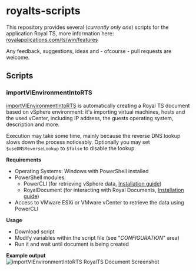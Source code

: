 # royalts-scripts

This repository provides several (*currently only one*) scripts for the application Royal TS, more information here: [royalapplications.com/ts/win/features](https://royalapplications.com/ts/win/features)

Any feedback, suggestions, ideas and - ofcourse - pull requests are welcome.

## Scripts

### importVIEnvironmentIntoRTS
[importVIEnvironmentIntoRTS](/royalts-scripts/blob/master/screenshots/importVIEnvironmentIntoRTS-rtsdoc-1.png) is automatically creating a Royal TS document based on vSphere environment: it's importing virtual machines, hosts and the used vCenter, including IP address, the guests operating system, description and more.

Execution may take some time, mainly because the reverse DNS lookup slows down the process noticeably. Optionally you may set `$useDNSReverseLookup` to `$false` to disable the lookup.

**Requirements**
 * Operating Systems: Windows with PowerShell installed
 * PowerShell modules:
   * PowerCLI (for retrieving vSphere data, [Installation guide](https://blogs.vmware.com/PowerCLI/2017/04/powercli-install-process-powershell-gallery.html))
   * RoyalDocument (for interacting with Royal Documents, [Installation guide](https://content.royalapplications.com/Help/RoyalTS/V4/index.html?scripting_gettingstarted.htm))
 * Access to VMware ESXi or VMware vCenter to retrieve the data using PowerCLI

**Usage**
 * Download script
 * Modify variables within the script file (see "*CONFIGURATION*" area)
 * Run it and wait until document is being created

**Example output**
![importVIEnvironmentIntoRTS RoyalTS Document Screenshot](/royalts-scripts/blob/master/screenshots/importVIEnvironmentIntoRTS-rtsdoc-1.png "Royal TS Document Screenshot")
